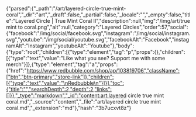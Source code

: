 {"parsed":{"_path":"/art/layered-circle-true-mint-coral","_dir":"art","_draft":false,"_partial":false,"_locale":"","_empty":false,"title":"Layered Circle | True Mint Coral II","description":null,"img":"/img/art/true mint to coral.png","alt":null,"category":"Layered Circles","order":57,"social":{"facebook":"/img/social/facebook.svg","instagram":"/img/social/instagram.svg","youtube":"/img/social/youtube.svg","facebookAlt":"Facebook","instagramAlt":"Instagram","youtubeAlt":"Youtube"},"body":{"type":"root","children":[{"type":"element","tag":"p","props":{},"children":[{"type":"text","value":"Like what you see? Support me with some merch"}]},{"type":"element","tag":"a","props":{"href":"https://www.redbubble.com/shop/ap/103819706","className":["btn","btn-primary","store-link"]},"children":[{"type":"text","value":"\nRedbubble\n"}]}],"toc":{"title":"","searchDepth":2,"depth":2,"links":[]}},"_type":"markdown","_id":"content:art:layered circle true mint coral.md","_source":"content","_file":"art/layered circle true mint coral.md","_extension":"md"},"hash":"3b7ucxvt8z"}